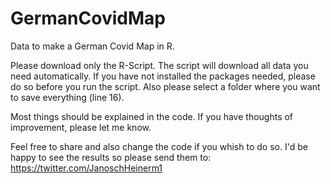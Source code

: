 # GermanCovidMap
Data to make a German Covid Map in R.

Please download only the R-Script. The script will download all data you need automatically. 
If you have not installed the packages needed, please do so before you run the script. 
Also please select a folder where you want to save everything (line 16).

Most things should be explained in the code. 
If you have thoughts of improvement, please let me know.

Feel free to share and also change the code if you whish to do so. 
I'd be happy to see the results so please send them to: 
https://twitter.com/JanoschHeinerm1
